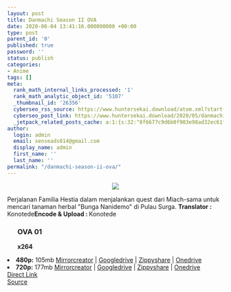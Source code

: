 ```yaml
---
layout: post
title: Danmachi Season II OVA
date: 2020-06-04 13:41:16.000000000 +00:00
type: post
parent_id: '0'
published: true
password: ''
status: publish
categories:
- Anime
tags: []
meta:
  rank_math_internal_links_processed: '1'
  rank_math_analytic_object_id: '5107'
  _thumbnail_id: '26356'
  cyberseo_rss_source: https://www.huntersekai.download/atom.xml?start-index=151&max-results=150
  cyberseo_post_link: https://www.huntersekai.download/2020/05/danmachi-season-ii-ova-subtitle.html
  _jetpack_related_posts_cache: a:1:{s:32:"8f6677c9d6b0f903e98ad32ec61f8deb";a:2:{s:7:"expires";i:1657867843;s:7:"payload";a:3:{i:0;a:1:{s:2:"id";i:27081;}i:1;a:1:{s:2:"id";i:27187;}i:2;a:1:{s:2:"id";i:27288;}}}}
author:
  login: admin
  email: senseads014@gmail.com
  display_name: admin
  first_name: ''
  last_name: ''
permalink: "/danmachi-season-ii-ova/"
---
```

<p> <a class="popup" data-target="40453"></a>
<div dir="ltr" style="text-align: left;" trbidi="on">
<div class="separator" style="clear: both; text-align: center;"><a href="https://4.bp.blogspot.com/-QZFT_MtO4xY/Xr2uB0pyhvI/AAAAAAAAHa4/EKyhQ02Mw3Uxd-Bs72TCCxxlzfnLw2gvQCLcBGAsYHQ/s1600/danmachi.jpg" imageanchor="1" style="margin-left: 1em; margin-right: 1em;"><img border="0" data-original-height="301" data-original-width="225" src="{{ site.baseurl }}/assets/2020/06/danmachi.jpg" /></a></div>
<p>Perjalanan Familia Hestia dalam menjalankan quest dari Miach-sama untuk mencari tanaman herbal "Bunga Nanidemo" di Pulau Surga.<a name="more"></a>
<pekerja><b>Translator : </b><span>Konotede</span><b>Encode & Upload : </b><span>Konotede</span>
<div class="dl">
<ul />
<h3>OVA 01</h3>
<p><strong>x264</strong> </div>
<li><b>480p:</b> <span id="size">105mb</span> <a href="https://semawur.com/K6Ek56a">Mirrorcreator</a> | <a href="https://semawur.com/ZtND6BV4QSTU">Googledrive</a> | <a href="https://semawur.com/jJ1Wm">Zippyshare</a> | <a href="https://semawur.com/iD9R">Onedrive</a></li>
<li><b>720p:</b> <span id="size">177mb</span> <a href="https://semawur.com/FKG1ZA">Mirrorcreator</a> | <a href="https://semawur.com/iY0y">Googledrive</a> | <a href="https://semawur.com/BEDfkztMbZ3u">Zippyshare</a> | <a href="https://semawur.com/WRZhLSrNH9mQ">Onedrive</a></li>
</pekerja></div>
<link rel="stylesheet" href="https://cdnjs.cloudflare.com/ajax/libs/font-awesome/4.7.0/css/font-awesome.min.css" />
<div class="divbtn"> <a href="https://handymansurrender.com/fihup8buzv?key=94550f7ce39444073321dde3b8782f97" class="btn"><i class="fa fa-download"></i> Direct Link</a> <br /><a href="https://www.huntersekai.download/2020/05/danmachi-season-ii-ova-subtitle.html">Source</a> </div>
